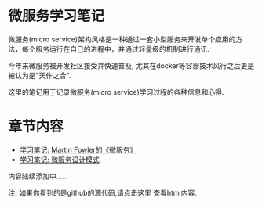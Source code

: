 微服务学习笔记
===========

微服务(micro service)架构风格是一种通过一套小型服务来开发单个应用的方法，每个服务运行在自己的进程中，并通过轻量级的机制进行通讯.

今年来微服务被开发社区接受并快速普及, 尤其在docker等容器技术风行之后更是被认为是"天作之合".

这里的笔记用于记录微服务(micro service)学习过程的各种信息和心得.

# 章节内容

* [学习笔记: Martin Fowler的《微服务》](notes/Martin-Fowler/microservices.md)
* [学习笔记: 微服务设计模式](notes/javacodegeeks/microservice-design-patterns.md)

内容陆续添加中......

注: 如果你看到的是github的源代码,请点击[这里](http://skyao.github.io/leaning-micro-service/) 查看html内容.